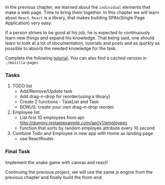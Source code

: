 In the previous chapter, we learned about the `individual` elements that make a
web page. Time to bring them together. In this chapter we will learn about
`React`. `React` is a library, that makes building SPAs(Single Page
Application) very easy.

If a person strives to be good at his job, he is expected to continuously
learn new things and expand his knowledge. That being said, one should learn
to look at a lot of documentation, tutorials and posts and as quickly as
possible to absorb the needed knowledge for the task.

Complete the following [tutorial][tutorial].
You can also find a cached version in `./mozilla-pages`

[tutorial]: https://developer.mozilla.org/en-US/docs/Learn/Tools_and_testing/Client-side_JavaScript_frameworks/Introduction

### Tasks

1. TODO list
   - Add/Remove/Update task
   - Add drag-n-drop for reorder(using a library)
   - Create 2 functions - TaskList and Task
   - BONUS: create your own drag-n-drop reorder.
2. Employee list
   - List first 10 employees from api: http://dummy.restapiexample.com/api/v1/employees
   - function that sorts by random employee attribute every 10 second
3. Combine Todo and Employee in new app with Home as landing page
   - use ReactRouter

### Final Task

Implement the snake game with canvas and react!

Continuing the previous project, we will use the same js engine from the
previous chapter and finally build the front-end.
